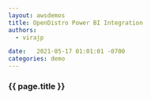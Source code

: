 ```yaml
---
layout: awsdemos
title: OpenDistro Power BI Integration 
authors: 
  - virajp

date:   2021-05-17 01:01:01 -0700
categories: demo
---
```


<h3>{{ page.title }}</h3>